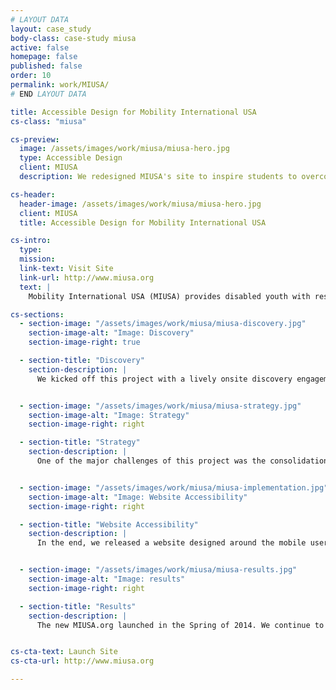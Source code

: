 ```yaml
---
# LAYOUT DATA
layout: case_study
body-class: case-study miusa
active: false
homepage: false
published: false
order: 10
permalink: work/MIUSA/
# END LAYOUT DATA

title: Accessible Design for Mobility International USA
cs-class: "miusa"

cs-preview:
  image: /assets/images/work/miusa/miusa-hero.jpg
  type: Accessible Design
  client: MIUSA
  description: We redesigned MIUSA's site to inspire students to overcome adversity and see the world.

cs-header:
  header-image: /assets/images/work/miusa/miusa-hero.jpg
  client: MIUSA
  title: Accessible Design for Mobility International USA

cs-intro:
  type:
  mission:
  link-text: Visit Site
  link-url: http://www.miusa.org
  text: |
    Mobility International USA (MIUSA) provides disabled youth with resources and connections for traveling abroad. Given our team's interest in international adventure, we were eager to get involved. We redesigned MIUSA's site to inspire students to overcome adversity and see the world. Web accessibility, of course, was a critical feature of this project.

cs-sections:
  - section-image: "/assets/images/work/miusa/miusa-discovery.jpg"
    section-image-alt: "Image: Discovery"
    section-image-right: true

  - section-title: "Discovery"
    section-description: |
      We kicked off this project with a lively onsite discovery engagement at MIUSA's international headquarters in Eugene, Oregon. Through a series of hands-on exercises, including a "Cores & Paths" workshop, we helped MIUSA establish a new vision for its website. This vision included a student-centric graphic design and the creation of a robust resource library with a powerful and intuitive search interface.


  - section-image: "/assets/images/work/miusa/miusa-strategy.jpg"
    section-image-alt: "Image: Strategy"
    section-image-right: right

  - section-title: "Strategy"
    section-description: |
      One of the major challenges of this project was the consolidation and restructuring of content from three "program specific" microsites into a single website with consistent messaging and smooth linkages between content sections. The project also included a deep investigation of website analytics and user trends.


  - section-image: "/assets/images/work/miusa/miusa-implementation.jpg"
    section-image-alt: "Image: Website Accessibility"
    section-image-right: right

  - section-title: "Website Accessibility"
    section-description: |
      In the end, we released a website designed around the mobile user experience. Using website accessibility tools such as Google Wave and the JAWS screen reader, we ensured that the new site could be experienced and enjoyed by visitors with visual and physical impairments.


  - section-image: "/assets/images/work/miusa/miusa-results.jpg"
    section-image-alt: "Image: results"
    section-image-right: right

  - section-title: "Results"
    section-description: |
      The new MIUSA.org launched in the Spring of 2014. We continue to support MIUSA with website updates and content strategy services.


cs-cta-text: Launch Site
cs-cta-url: http://www.miusa.org

---
```

